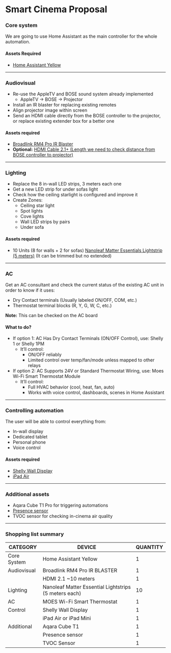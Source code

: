 # Smart Cinema Proposal

### Core system

We are going to use Home Assistant as the main controller for the whole automation.

#### Assets Required

- [Home Assistant Yellow](https://www.seeedstudio.com/Home-Assistant-Yellow-Kit-with-Power-Supply-p-5674.html)
 
---

### Audiovisual

- Re-use the AppleTV and BOSE sound system already implemented
	- AppleTV -> BOSE -> Projector
- Install an IR blaster for replacing existing remotes
- Align projector image within screen
- Send an HDMI cable directly from the BOSE controller to the projector, or replace existing extender box for a better one

#### Assets required

- [Broadlink RM4 Pro IR Blaster](https://amzn.eu/d/3wfjRQJ)
- **Optional:** [HDMI Cable 2.1+ (Length we need to check distance from BOSE controller to projector)](https://amzn.eu/d/dXrNUUm)

---

### Lighting

- Replace the 8 in-wall LED strips, 3 meters each one
- Get a new LED strip for under sofas light
- Check how the ceiling starlight is configured and improve it
- Create Zones:
	- Ceiling star light
	- Spot lights
	- Cove lights
	- Wall LED strips by pairs
	- Under sofa

#### Assets required

- 10 Units (8 for walls + 2 for sofas) [Nanoleaf Matter Essentials Lightstrip (5 meters)](https://amzn.eu/d/16pbWF5) (It can be trimmed but no extended)

---

### AC
Get an AC consultant and check the current status of the existing AC unit in order to know if it uses:

- Dry Contact terminals (Usually labeled ON/OFF, COM, etc.)
- Thermostat terminal blocks (R, Y, G, W, C, etc.)

**Note:** This can be checked on the AC board

#### What to do?

- If option 1: AC Has Dry Contact Terminals (ON/OFF Control), use: Shelly 1 or Shelly 1PM
	- It’ll control:
		- ON/OFF reliably
		- Limited control over temp/fan/mode unless mapped to other relays
- If  option 2: AC Supports 24V or Standard Thermostat Wiring, use: Moes Wi-Fi Smart Thermostat Module
	- It’ll control:
		- Full HVAC behavior (cool, heat, fan, auto)
		- Works with voice control, dashboards, scenes in Home Assistant

---

###  Controlling automation

The user will be able to control everything from:
- In-wall display
- Dedicated tablet 
- Personal phone
- Voice control

#### Assets required

- [Shelly Wall Display](https://amzn.eu/d/gjyRadA)
- [iPad Air](https://www.apple.com/ae/shop/buy-ipad/ipad-air)

---

### Additional assets 

- Aqara Cube T1 Pro for triggering automations
- [Presence sensor](https://apolloautomation.com/products/msr-2)
- TVOC sensor for checking in-cinema air quality

---

### Shopping list summary


| CATEGORY | DEVICE | QUANTITY |
| --- | --- | --- |
| Core System | Home Assistant Yellow | 1 |
| Audiovisual | Broadlink RM4 Pro IR BLASTER | 1 |
| | HDMI 2.1 ~10 meters | 1 |
| Lighting | Nanoleaf Matter Essential Lightstrips (5 meters each) | 10 |
| AC | MOES Wi-Fi Smart Thermostat | 1 |
| Control | Shelly Wall Display | 1 |
| | iPad Air or iPad Mini | 1 |
| Additional | Aqara Cube T1 | 1 |
| | Presence sensor | 1 |
| | TVOC Sensor | 1 |



